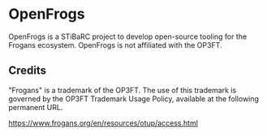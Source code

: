 # OpenFrogs
OpenFrogs is a STiBaRC project to develop open-source tooling for the Frogans ecosystem. OpenFrogs is not affiliated with the OP3FT.

## Credits
"Frogans" is a trademark of the OP3FT. The use of this trademark is governed by the OP3FT Trademark Usage Policy, available at the following permanent URL.

https://www.frogans.org/en/resources/otup/access.html